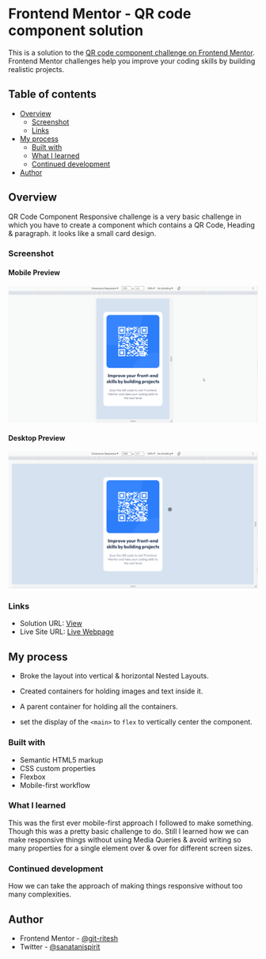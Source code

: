 # Frontend Mentor - QR code component solution

This is a solution to the [QR code component challenge on Frontend Mentor](https://www.frontendmentor.io/challenges/qr-code-component-iux_sIO_H). Frontend Mentor challenges help you improve your coding skills by building realistic projects. 

## Table of contents

- [Overview](#overview)
  - [Screenshot](#screenshot)
  - [Links](#links)
- [My process](#my-process)
  - [Built with](#built-with)
  - [What I learned](#what-i-learned)
  - [Continued development](#continued-development)
- [Author](#author)


## Overview

QR Code Component Responsive challenge is a very basic challenge in which you have to create a component which contains a QR Code, Heading & paragraph. it looks like a small card design.

### Screenshot

#### Mobile Preview
![Mobile Preview](design/mobile-output-min.png)
#### Desktop Preview 
![Desktop Preview](design/desktop-output-min.png)

### Links

- Solution URL: [View](https://www.frontendmentor.io/solutions/responsive-qr-code-component-MFDbdX6DxU)
- Live Site URL: [Live Webpage](https://git-ritesh.github.io/frontendmentor-challenges/qr-code-component-main/index.html)

## My process

- Broke the layout into vertical & horizontal Nested Layouts.

- Created containers for holding images and text inside it.

- A parent container for holding all the containers. 

- set the display of the `<main>` to `flex` to vertically center the component.


### Built with

- Semantic HTML5 markup
- CSS custom properties
- Flexbox
- Mobile-first workflow

### What I learned

This was the first ever mobile-first approach I followed to make something. Though this was a pretty basic challenge to do. Still I learned how we can make responsive things without using Media Queries & avoid writing so many properties for a single element over & over for different screen sizes.

### Continued development

How we can take the approach of making things responsive without too many complexities.

## Author
- Frontend Mentor - [@git-ritesh](https://www.frontendmentor.io/profile/git-ritesh)
- Twitter - [@sanatanispirit](https://www.twitter.com/sanatanispirit)